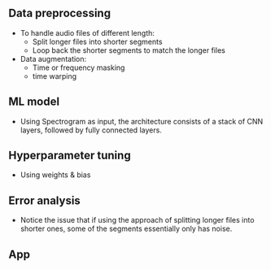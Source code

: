 ## Data preprocessing
- To handle audio files of different length:
    - Split longer files into shorter segments
    - Loop back the shorter segments to match the longer files
- Data augmentation:
    - Time or frequency masking
    - time warping

## ML model
- Using Spectrogram as input, the architecture consists of a stack of CNN layers, followed by fully connected layers.

## Hyperparameter tuning
- Using weights & bias

## Error analysis
- Notice the issue that if using the approach of splitting longer files into shorter ones, some of the segments essentially only has noise. 

## App